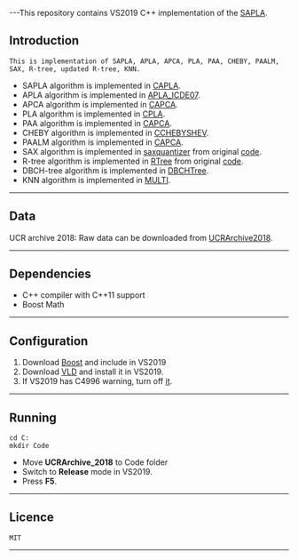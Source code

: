 <!-- An Indexable Time Series Dimensionality Reduction Method for Max Deviation Reduction and Similarity Search -->
---This repository contains VS2019 C++ implementation of the [SAPLA](https://sites.google.com/view/sapla0/home).

## Introduction
```
This is implementation of SAPLA, APLA, APCA, PLA, PAA, CHEBY, PAALM, SAX, R-tree, updated R-tree, KNN.
```
* SAPLA algorithm is implemented in [CAPLA](https://github.com/newusers0/210529SAPLA/blob/master/CAPLA.h).
* APLA algorithm is implemented in [APLA_ICDE07](https://github.com/newusers0/210529SAPLA/blob/master/APLA_ICDE07.h).
* APCA algorithm is implemented in [CAPCA](https://github.com/newusers0/210529SAPLA/blob/master/CAPCA.h).
* PLA algorithm is implemented in [CPLA](https://github.com/newusers0/210529SAPLA/blob/master/CPLA.h).
* PAA algorithm is implemented in [CAPCA](https://github.com/newusers0/210529SAPLA/blob/master/CAPCA.h).
* CHEBY algorithm is implemented in [CCHEBYSHEV](https://github.com/newusers0/210529SAPLA/blob/master/CCHEBYSHEV.h).
* PAALM algorithm is implemented in [CAPCA](https://github.com/newusers0/210529SAPLA/blob/master/CAPCA.h).
* SAX algorithm is implemented in [saxquantizer](https://github.com/newusers0/210529SAPLA/blob/master/lib/saxquantizer.hpp) from original [code](https://github.com/melsabagh/sax).
* R-tree algorithm is implemented in [RTree](https://github.com/newusers0/210529SAPLA/blob/master/lib/RTree.h) from original [code](https://superliminal.com/sources/).
* DBCH-tree algorithm is implemented in [DBCHTree](https://github.com/newusers0/210529SAPLA/blob/master/RTree_partition.h).
* KNN algorithm is implemented in [MULTI](https://github.com/newusers0/210529SAPLA/blob/master/MULTI_DIMENSION.h).
---

## Data

UCR archive 2018: Raw data can be downloaded from [UCRArchive2018](https://www.cs.ucr.edu/~eamonn/time_series_data_2018/).

---
## Dependencies

* C++ compiler with C++11 support
* Boost Math

---
## Configuration
1. Download [Boost](https://www.boost.org/) and include in VS2019
2. Download [VLD](https://github.com/KindDragon/vld) and install it in VS2019.
3. If VS2019 has C4996 warning, turn off [it](https://docs.microsoft.com/en-us/cpp/error-messages/compiler-warnings/compiler-warning-level-3-c4996?f1url=https%3A%2F%2Fmsdn.microsoft.com%2Fquery%2Fdev15.query%3FappId%3DDev15IDEF1%26l%3DEN-US%26k%3Dk(C4996)%26rd%3Dtrue&view=msvc-160&viewFallbackFrom=vs-2019).

---
## Running
```
cd C:
mkdir Code
```
- Move **UCRArchive_2018** to Code folder
- Switch to **Release** mode in VS2019.
- Press **F5**.

---
## Licence
```
MIT
```

---

